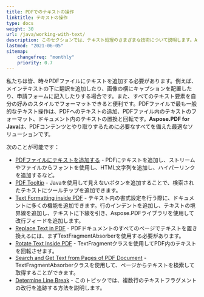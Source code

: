 ```yaml
---
title: PDFでのテキストの操作
linktitle: テキストの操作
type: docs
weight: 30
url: /java/working-with-text/
description: このセクションでは、テキスト処理のさまざまな技術について説明します。Aspose.PDFとJavaを使用してテキストを追加、置換、回転、検索する方法を学びます。
lastmod: "2021-06-05"
sitemap:
    changefreq: "monthly"
    priority: 0.7
---
```


私たちは皆、時々PDFファイルにテキストを追加する必要があります。例えば、メインテキストの下に翻訳を追加したり、画像の横にキャプションを配置したり、申請フォームに記入したりする場合です。また、すべてのテキスト要素を自分の好みのスタイルでフォーマットできると便利です。PDFファイルで最も一般的なテキスト操作は、PDFへのテキストの追加、PDFファイル内のテキストのフォーマット、ドキュメント内のテキストの置換と回転です。**Aspose.PDF for Java**は、PDFコンテンツとやり取りするために必要なすべてを備えた最適なソリューションです。

次のことが可能です：

- [PDFファイルにテキストを追加する](/pdf/java/add-text-to-pdf-file/) - PDFにテキストを追加し、ストリームやファイルからフォントを使用し、HTML文字列を追加し、ハイパーリンクを追加するなど。
- [PDF Tooltip](/pdf/java/pdf-tooltip/) - Javaを使用して見えないボタンを追加することで、検索されたテキストにツールチップを追加できます。
- [Text Formatting inside PDF](/pdf/java/text-formatting-inside-pdf/) - テキスト内の書式設定を行う際に、ドキュメントに多くの機能を追加できます。行のインデントを追加し、テキストの境界線を追加し、テキストに下線を引き、Aspose.PDFライブラリを使用して改行フィードを追加します。
- [Replace Text in PDF](/pdf/java/replace-text-in-pdf/) - PDFドキュメントのすべてのページでテキストを置き換えるには、まずTextFragmentAbsorberを使用する必要があります。
- [Rotate Text Inside PDF](/pdf/java/rotate-text-inside-pdf/) - TextFragmentクラスを使用してPDF内のテキストを回転させます。
- [Search and Get Text from Pages of PDF Document](/pdf/java/search-and-get-text-from-pdf/) - TextFragmentAbsorberクラスを使用して、ページからテキストを検索して取得することができます。
- [Determine Line Break](/pdf/java/determine-line-break/) - このトピックでは、複数行のテキストフラグメントの改行を追跡する方法を説明します。
